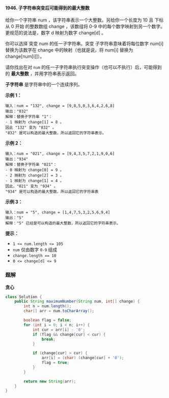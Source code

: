 #### 1946. 子字符串突变后可能得到的最大整数

给你一个字符串 num ，该字符串表示一个大整数。另给你一个长度为 10 且 下标从 0  开始 的整数数组 change ，该数组将 0-9 中的每个数字映射到另一个数字。更规范的说法是，数字 d 映射为数字 change[d] 。

你可以选择 突变  num 的任一子字符串。突变 子字符串意味着将每位数字 num[i] 替换为该数字在 change 中的映射（也就是说，将 num[i] 替换为 change[num[i]]）。

请你找出在对 `num` 的任一子字符串执行突变操作（也可以不执行）后，可能得到的 **最大整数** ，并用字符串表示返回。

**子字符串** 是字符串中的一个连续序列。

**示例 1：**

```shell
输入：num = "132", change = [9,8,5,0,3,6,4,2,6,8]
输出："832"
解释：替换子字符串 "1"：
- 1 映射为 change[1] = 8 。
因此 "132" 变为 "832" 。
"832" 是可以构造的最大整数，所以返回它的字符串表示。
```

**示例 2：**

```shell
输入：num = "021", change = [9,4,3,5,7,2,1,9,0,6]
输出："934"
解释：替换子字符串 "021"：
- 0 映射为 change[0] = 9 。
- 2 映射为 change[2] = 3 。
- 1 映射为 change[1] = 4 。
因此，"021" 变为 "934" 。
"934" 是可以构造的最大整数，所以返回它的字符串表
```

**示例 3：**

```shell
输入：num = "5", change = [1,4,7,5,3,2,5,6,9,4]
输出："5"
解释："5" 已经是可以构造的最大整数，所以返回它的字符串表示。
```

**提示：**

- `1 <= num.length <= 105`
- `num` 仅由数字 `0-9` 组成
- `change.length == 10`
- `0 <= change[d] <= 9`

### 题解

**贪心**

```java
class Solution {
    public String maximumNumber(String num, int[] change) {
        int n = num.length();
        char[] arr = num.toCharArray();

        boolean flag = false;
        for (int i = 0; i < n; i++) {
            int cur = arr[i] - '0';
            if (flag && change[cur] < cur) {
                break;
            }

            if (change[cur] > cur) {
                arr[i] = (char) (change[cur] + '0');
                flag = true;
            }
        }

        return new String(arr);
    }
}
```

